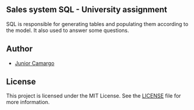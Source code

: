 ## Sales system SQL - University assignment

SQL is responsible for generating tables and populating them according to the model. It also used to answer some questions.

## Author

- [Junior Camargo](https://github.com/JuniorC07)

## License

This project is licensed under the MIT License. See the [LICENSE](LICENSE) file for more information.